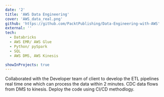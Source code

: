 ```yaml
---
date: '2'
title: 'AWS Data Engineering'
cover: 'AWS_data_real.png'
github: 'https://github.com/PacktPublishing/Data-Engineering-with-AWS'
external: ''
tech:
  - Databricks
  - AWS EMR/ AWS Glue
  - Python/ pySpark
  - SQL
  - AWS DMS, AWS Kinesis

showInProjects: true
---
```


Collaborated with the Developer team of client to develop the ETL pipelines real time one which can process the data within 2 minutes. CDC data flows from DMS to kinesis. Deploy the code using CI/CD methodlogy.
